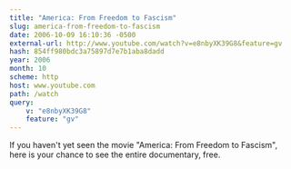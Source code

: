 ```yaml
---
title: "America: From Freedom to Fascism"
slug: america-from-freedom-to-fascism
date: 2006-10-09 16:10:36 -0500
external-url: http://www.youtube.com/watch?v=e8nbyXK39G8&feature=gv
hash: 854ff980bdc3a75897d7e7b1aba8dadd
year: 2006
month: 10
scheme: http
host: www.youtube.com
path: /watch
query:
    v: "e8nbyXK39G8"
    feature: "gv"
---
```


If you haven't yet seen the movie "America: From Freedom to Fascism", here is your chance to see the entire documentary, free.
